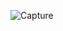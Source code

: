 
![Capture](https://user-images.githubusercontent.com/104123286/195862336-4403d698-f0ff-4015-8d7d-16c54b3eb46b.PNG)
